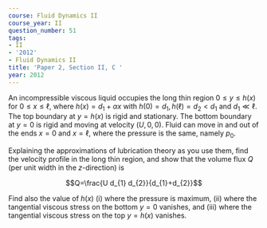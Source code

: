 ```yaml
---
course: Fluid Dynamics II
course_year: II
question_number: 51
tags:
- II
- '2012'
- Fluid Dynamics II
title: 'Paper 2, Section II, C '
year: 2012
---
```




An incompressible viscous liquid occupies the long thin region $0 \leqslant y \leqslant h(x)$ for $0 \leqslant x \leqslant \ell$, where $h(x)=d_{1}+\alpha x$ with $h(0)=d_{1}, h(\ell)=d_{2}<d_{1}$ and $d_{1} \ll \ell$. The top boundary at $y=h(x)$ is rigid and stationary. The bottom boundary at $y=0$ is rigid and moving at velocity $(U, 0,0)$. Fluid can move in and out of the ends $x=0$ and $x=\ell$, where the pressure is the same, namely $p_{0}$.

Explaining the approximations of lubrication theory as you use them, find the velocity profile in the long thin region, and show that the volume flux $Q$ (per unit width in the $z$-direction) is

$$Q=\frac{U d_{1} d_{2}}{d_{1}+d_{2}}$$

Find also the value of $h(x)$ (i) where the pressure is maximum, (ii) where the tangential viscous stress on the bottom $y=0$ vanishes, and (iii) where the tangential viscous stress on the top $y=h(x)$ vanishes.